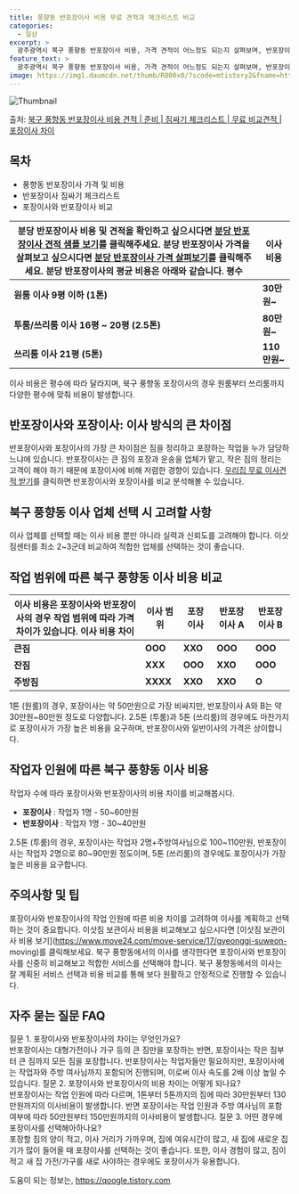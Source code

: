 ```yaml
---
title: 풍향동 반포장이사 비용 무료 견적과 체크리스트 비교
categories:
  - 일상
excerpt: >
  광주광역시 북구 풍향동 반포장이사 비용, 가격 견적이 어느정도 되는지 살펴보며, 반포장이사를 준비함에 있어 짐싸기 준비 체크리스트가 무엇인지 보겠습니다. 마지막으로 포장이사와 차이점을 통해 무료 비교견적으로 어떤 것이 더 합리적인 선택인지 공유 드립니다.북구 풍향동 포장이사 견적 샘플 보기 👈 클릭북구 풍향동 포장이사 가격 살펴보기 👈 클릭북구 풍향동 반포장이사 평균 이사 비용평수북구 풍향동 평균 이사 비용원룸 이사9평 이하 (1톤)30만원~투룸/쓰리룸 이사16평 ~ 20평 (2.5톤)80만원~쓰리룸 이사21평 (5톤) ~110만원~우리집 무료 이사견적 받기 👈 클릭포장 vs 반포장: 이사 방식의 큰 차이점포장이사와 반포장이사의 가장 큰 차이점은 짐을 정리하고 포장하는 작업을 누가 담당하느냐에 있습..
feature_text: >
  광주광역시 북구 풍향동 반포장이사 비용, 가격 견적이 어느정도 되는지 살펴보며, 반포장이사를 준비함에 있어 짐싸기 준비 체크리스트가 무엇인지 보겠습니다. 마지막으로 포장이사와 차이점을 통해 무료 비교견적으로 어떤 것이 더 합리적인 선택인지 공유 드립니다.북구 풍향동 포장이사 견적 샘플 보기 👈 클릭북구 풍향동 포장이사 가격 살펴보기 👈 클릭북구 풍향동 반포장이사 평균 이사 비용평수북구 풍향동 평균 이사 비용원룸 이사9평 이하 (1톤)30만원~투룸/쓰리룸 이사16평 ~ 20평 (2.5톤)80만원~쓰리룸 이사21평 (5톤) ~110만원~우리집 무료 이사견적 받기 👈 클릭포장 vs 반포장: 이사 방식의 큰 차이점포장이사와 반포장이사의 가장 큰 차이점은 짐을 정리하고 포장하는 작업을 누가 담당하느냐에 있습..
image: https://img1.daumcdn.net/thumb/R800x0/?scode=mtistory2&fname=https%3A%2F%2Fblog.kakaocdn.net%2Fdn%2Fsx0vQ%2FbtsHd9f9TGG%2FqjuZ6ZXKaP7lCvnVv8JDpK%2Fimg.webp
---
```


![Thumbnail](https://img1.daumcdn.net/thumb/R800x0/?scode=mtistory2&fname=https%3A%2F%2Fblog.kakaocdn.net%2Fdn%2Fsx0vQ%2FbtsHd9f9TGG%2FqjuZ6ZXKaP7lCvnVv8JDpK%2Fimg.webp)

<p>출처: <a href="https://qoogle.tistory.com/9562" rel="dofollow">북구 풍향동 반포장이사 비용 견적 | 준비 | 짐싸기 체크리스트 | 무료 비교견적 | 포장이사 차이</a> </p>

## 목차

  * 풍향동 반포장이사 가격 및 비용
  * 반포장이사 짐싸기 체크리스트
  * 포장이사와 반포장이사 비교



분당 반포장이사 비용 및 견적을 확인하고 싶으시다면 [분당 반포장이사 견적 샘플 보기](https://www.move24.com/move-service/17/gyeonggi-suweon-moving)를 클릭해주세요. 분당 반포장이사 가격을 살펴보고 싶으시다면 [분당 반포장이사 가격 살펴보기](https://www.move24.com/move-service/17/gyeonggi-suweon-moving)를 클릭해주세요. 분당 반포장이사의 평균 비용은 아래와 같습니다.  **평수** | **이사 비용**  
---|---  
**원룸 이사 9평 이하 (1톤)** | **30만원~**  
**투룸/쓰리룸 이사 16평 ~ 20평 (2.5톤)** | **80만원~**  
**쓰리룸 이사 21평 (5톤)** | **110만원~**  
이사 비용은 평수에 따라 달라지며, 북구 풍향동 포장이사의 경우 원룸부터 쓰리룸까지 다양한 평수에 맞춰 비용이 발생합니다.



## 반포장이사와 포장이사: 이사 방식의 큰 차이점

반포장이사와 포장이사의 가장 큰 차이점은 짐을 정리하고 포장하는 작업을 누가 담당하느냐에 있습니다. 반포장이사는 큰 짐의 포장과 운송을
업체가 맡고, 작은 짐의 정리는 고객이 해야 하기 때문에 포장이사에 비해 저렴한 경향이 있습니다. [우리집 무료 이사견적
받기](https://www.move24.com/move-service/17/gyeonggi-suweon-moving)를 클릭하면
반포장이사와 포장이사를 비교 분석해볼 수 있습니다.

## 북구 풍향동 이사 업체 선택 시 고려할 사항

이사 업체를 선택할 때는 이사 비용 뿐만 아니라 실력과 신뢰도를 고려해야 합니다. 이삿짐센터를 최소 2~3군데 비교하여 적합한 업체를
선택하는 것이 좋습니다.

## 작업 범위에 따른 북구 풍향동 이사 비용 비교

이사 비용은 포장이사와 반포장이사의 경우 작업 범위에 따라 가격 차이가 있습니다.  **이사 비용 차이** | **이사 범위** | **포장이사** | **반포장이사 A** | **반포장이사 B**  
---|---|---|---|---  
**큰짐** | **OOO** | **XXO** | **OOO** | **OOO**  
**잔짐** | **XXX** | **OOO** | **XXO** | **OOO**  
**주방짐** | **XXXX** | **XXO** | **XXO** | **O**  
1톤 (원룸)의 경우, 포장이사는 약 50만원으로 가장 비싸지만, 반포장이사 A와 B는 약 30만원~80만원 정도로 다양합니다. 2.5톤
(투룸)과 5톤 (쓰리룸)의 경우에도 마찬가지로 포장이사가 가장 높은 비용을 요구하며, 반포장이사와 일반이사의 가격은 상이합니다.

## 작업자 인원에 따른 북구 풍향동 이사 비용

작업자 수에 따라 포장이사와 반포장이사의 비용 차이를 비교해봅시다.

  * **포장이사** : 작업자 1명 - 50~60만원
  * **반포장이사** : 작업자 1명 - 30~40만원

2.5톤 (투룸)의 경우, 포장이사는 작업자 2명+주방여사님으로 100~110만원, 반포장이사는 작업자 2명으로 80~90만원 정도이며,
5톤 (쓰리룸)의 경우에도 포장이사가 가장 높은 비용을 요구합니다.

## 주의사항 및 팁

포장이사와 반포장이사의 작업 인원에 따른 비용 차이를 고려하여 이사를 계획하고 선택하는 것이 중요합니다. 이삿짐 보관이사 비용을 비교해보고
싶으시다면 [이삿짐 보관이사 비용 보기](https://www.move24.com/move-service/17/gyeonggi-suweon-
moving)를 클릭해보세요. 북구 풍향동에서의 이사를 생각한다면 포장이사와 반포장이사를 신중히 비교해보고 적합한 서비스를 선택해야 합니다.
북구 풍향동에서의 이사는 잘 계획된 서비스 선택과 비용 비교를 통해 보다 원활하고 안정적으로 진행할 수 있습니다.

## 자주 묻는 질문 FAQ

질문 1. 포장이사와 반포장이사의 차이는 무엇인가요?  
반포장이사는 대형가전이나 가구 등의 큰 짐만을 포장하는 반면, 포장이사는 작은 짐부터 큰 짐까지 모든 짐을 포장합니다. 반포장이사는
작업자들만 필요하지만, 포장이사에는 작업자와 주방 여사님까지 포함되어 진행되며, 이로써 이사 속도를 2배 이상 높일 수 있습니다. 질문 2.
포장이사와 반포장이사의 비용 차이는 어떻게 되나요?  
반포장이사는 작업 인원에 따라 다르며, 1톤부터 5톤까지의 짐에 따라 30만원부터 130만원까지의 이사비용이 발생합니다. 반면 포장이사는
작업 인원과 주방 여사님의 포함 여부에 따라 50만원부터 150만원까지의 이사비용이 발생합니다. 질문 3. 어떤 경우에 포장이사를
선택해아하나요?  
포장할 짐의 양이 적고, 이사 거리가 가까우며, 집에 여유시간이 많고, 새 집에 새로운 집기가 많이 들어올 때 포장이사를 선택하는 것이
좋습니다. 또한, 이사 경험이 많고, 짐이 적고 새 집 가전/가구를 새로 사야하는 경우에도 포장이사가 유용합니다.

 

도움이 되는 정보는, <a href="https://qoogle.tistory.com" rel="dofollow">https://qoogle.tistory.com</a>


